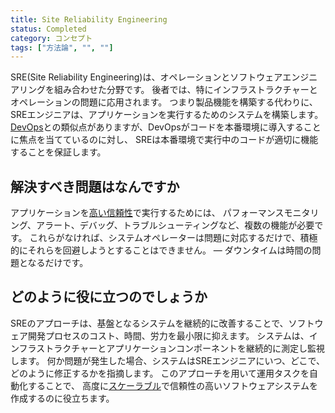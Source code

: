 ```yaml
---
title: Site Reliability Engineering
status: Completed
category: コンセプト
tags: ["方法論", "", ""]
---
```


SRE(Site Reliability Engineering)は、オペレーションとソフトウェアエンジニアリングを組み合わせた分野です。
後者では、特にインフラストラクチャーとオペレーションの問題に応用されます。
つまり製品機能を構築する代わりに、SREエンジニアは、アプリケーションを実行するためのシステムを構築します。
[DevOps](/ja/devops/)との類似点がありますが、DevOpsがコードを本番環境に導入することに焦点を当てているのに対し、
SREは本番環境で実行中のコードが適切に機能することを保証します。

## 解決すべき問題はなんですか

アプリケーションを[高い信頼性](/ja/reliability/)で実行するためには、
パフォーマンスモニタリング、アラート、デバッグ、トラブルシューティングなど、複数の機能が必要です。
これらがなければ、システムオペレーターは問題に対応するだけで、積極的にそれらを回避しようとすることはできません。
— ダウンタイムは時間の問題となるだけです。

## どのように役に立つのでしょうか

SREのアプローチは、基盤となるシステムを継続的に改善することで、ソフトウェア開発プロセスのコスト、時間、労力を最小限に抑えます。
システムは、インフラストラクチャーとアプリケーションコンポーネントを継続的に測定し監視します。
何か問題が発生した場合、システムはSREエンジニアにいつ、どこで、どのように修正するかを指摘します。
このアプローチを用いて運用タスクを自動化することで、
高度に[スケーラブル](/ja/scalability/)で信頼性の高いソフトウェアシステムを作成するのに役立ちます。
